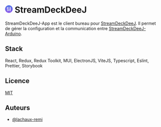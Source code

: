 # <img alt="Logo" height="25" src="src/assets/logo.png" width="25"/> StreamDeckDeeJ

StreamDeckDeeJ-App est le client bureau pour [StreamDeckDeeJ](https://github.com/lachaux-remi/StreamDeckDeeJ).
Il permet de gérer la configuration et la communication
entre [StreamDeckDeeJ-Arduino](https://github.com/lachaux-remi/StreamDeckDeeJ-Arduino).

## Stack

React, Redux, Redux Toolkit, MUI, ElectronJS, ViteJS, Typescript, Eslint, Prettier, Storybook

## Licence

[MIT](LICENSE)

## Auteurs

- [@lachaux-remi](https://www.github.com/lachaux-remi)

